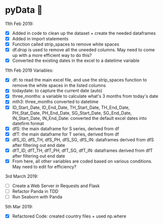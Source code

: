 # pyData :construction:

11th Feb 2019:
- [x] Added in code to clean up the dataset + create the needed dataframes
- [x] Added in import statements
- [x] Function called strip_spaces to remove white spaces
- [x] df.drop is used to remove all the uneeded columns. May need to come up with a more efficient way to do this?
- [x] Converted the existing dates in the excel to a datetime variable

11th Feb 2019 Variables:
- [x] df: to read the main excel file, and use the strip_spaces function to remove the white spaces in the listed columns
- [x] todaydate: to capture the current date (auto)
- [x] three_months: a variable to calculate what's 3 months from today's date
- [x] mth3: three_months converted to datetime
- [x] ID_Start_Date, ID_End_Date, TH_Start_Date, TH_End_Date, PH_Stat_Date, PH_End_Date, SG_Start_Date, SG_End_Date, IN_Start_Date, IN_End_Date: converted the default excel dates into datefirm format
- [x] dfS: the main dataframe for S series, derived from df
- [x] dfT: the main dataframe for T series, derived from df
- [x] dfS_ID, dfS_TH, dfS_PH, dfS_SG, dfS_IN: dataframes derived from dfS after filtering out end date
- [x] dfT_ID, dfT_TH, dfT_PH, dfT_SG, dfT_IN: dataframes derived from dfT after filtering out end date
- [x] From here, all other variables are coded based on various conditions. May need to edit for efficiency?

3rd March 2019: 
- [ ] Create a Web Server in Requests and Flask 
- [ ] Refactor Panda in TDD 
- [ ] Run Seaborn with Panda 

5th Mar 2019:
- [x] Refactored Code: created country files + used np.where